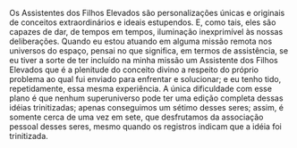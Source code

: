 ﻿Os Assistentes dos Filhos Elevados são personalizações únicas e originais de conceitos extraordinários e ideais estupendos. E, como tais, eles são capazes de dar, de tempos em tempos, iluminação inexprimível às nossas deliberações. Quando eu estou atuando em alguma missão remota nos universos do espaço, pensai no que significa, em termos de assistência, se eu tiver a sorte de ter incluído na minha missão um Assistente dos Filhos Elevados que é a plenitude do conceito divino a respeito do próprio problema ao qual fui enviado para enfrentar e solucionar; e eu tenho tido, repetidamente, essa mesma experiência. A única dificuldade com esse plano é que nenhum superuniverso pode ter uma edição completa dessas idéias trinitizadas; apenas conseguimos um sétimo desses seres; assim, é somente cerca de uma vez em sete, que desfrutamos da associação pessoal desses seres, mesmo quando os registros indicam que a idéia foi trinitizada.